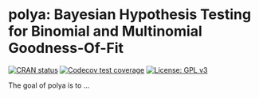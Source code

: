 
<!-- README.md is generated from README.Rmd. Please edit that file -->

# polya: Bayesian Hypothesis Testing for Binomial and Multinomial Goodness-Of-Fit

<!-- badges: start -->

[![CRAN
status](https://www.r-pkg.org/badges/version/polya)](https://CRAN.R-project.org/package=polya)
[![Codecov test
coverage](https://codecov.io/gh/pedro-teles-fonseca/polya/branch/master/graph/badge.svg)](https://codecov.io/gh/pedro-teles-fonseca/polya?branch=master)
[![License: GPL
v3](https://img.shields.io/badge/License-GPLv3-blue.svg)](https://www.gnu.org/licenses/gpl-3.0)
<!-- badges: end -->

The goal of polya is to …
